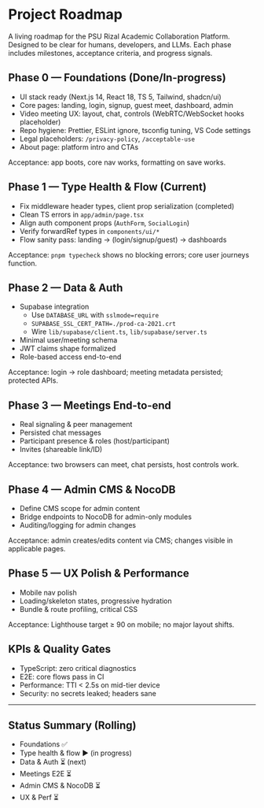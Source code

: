 # Project Roadmap

A living roadmap for the PSU Rizal Academic Collaboration Platform. Designed to be clear for humans, developers, and LLMs. Each phase includes milestones, acceptance criteria, and progress signals.

## Phase 0 — Foundations (Done/In-progress)

- UI stack ready (Next.js 14, React 18, TS 5, Tailwind, shadcn/ui)
- Core pages: landing, login, signup, guest meet, dashboard, admin
- Video meeting UX: layout, chat, controls (WebRTC/WebSocket hooks placeholder)
- Repo hygiene: Prettier, ESLint ignore, tsconfig tuning, VS Code settings
- Legal placeholders: `/privacy-policy`, `/acceptable-use`
- About page: platform intro and CTAs

Acceptance: app boots, core nav works, formatting on save works.

## Phase 1 — Type Health & Flow (Current)

- Fix middleware header types, client prop serialization (completed)
- Clean TS errors in `app/admin/page.tsx`
- Align auth component props (`AuthForm`, `SocialLogin`)
- Verify forwardRef types in `components/ui/*`
- Flow sanity pass: landing → (login/signup/guest) → dashboards

Acceptance: `pnpm typecheck` shows no blocking errors; core user journeys function.

## Phase 2 — Data & Auth

- Supabase integration
  - Use `DATABASE_URL` with `sslmode=require`
  - `SUPABASE_SSL_CERT_PATH=./prod-ca-2021.crt`
  - Wire `lib/supabase/client.ts`, `lib/supabase/server.ts`
- Minimal user/meeting schema
- JWT claims shape formalized
- Role-based access end-to-end

Acceptance: login → role dashboard; meeting metadata persisted; protected APIs.

## Phase 3 — Meetings End-to-end

- Real signaling & peer management
- Persisted chat messages
- Participant presence & roles (host/participant)
- Invites (shareable link/ID) 

Acceptance: two browsers can meet, chat persists, host controls work.

## Phase 4 — Admin CMS & NocoDB

- Define CMS scope for admin content
- Bridge endpoints to NocoDB for admin-only modules
- Auditing/logging for admin changes

Acceptance: admin creates/edits content via CMS; changes visible in applicable pages.

## Phase 5 — UX Polish & Performance

- Mobile nav polish
- Loading/skeleton states, progressive hydration
- Bundle & route profiling, critical CSS

Acceptance: Lighthouse target ≥ 90 on mobile; no major layout shifts.

## KPIs & Quality Gates

- TypeScript: zero critical diagnostics
- E2E: core flows pass in CI
- Performance: TTI < 2.5s on mid-tier device
- Security: no secrets leaked; headers sane

---

## Status Summary (Rolling)

- Foundations ✅
- Type health & flow ▶ (in progress)
- Data & Auth ⏳ (next)
- Meetings E2E ⏳
- Admin CMS & NocoDB ⏳
- UX & Perf ⏳
